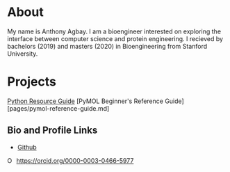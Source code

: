 # About
My name is Anthony Agbay. I am a bioengineer interested on exploring the interface between computer science and protein engineering. I recieved by bachelors (2019) and masters (2020) in Bioengineering from Stanford University.

# Projects

[Python Resource Guide](https://anthony-agbay.github.io/python-resource-guide)
[PyMOL Beginner's Reference Guide][pages/pymol-reference-guide.md]


## Bio and Profile Links

- [Github](https://github.com/anthony-agbay)

<div itemscope itemtype="https://schema.org/Person"><a itemprop="sameAs" content="https://orcid.org/0000-0003-0466-5977" href="https://orcid.org/0000-0003-0466-5977" target="orcid.widget" rel="me noopener noreferrer" style="vertical-align:top;"><img src="https://orcid.org/sites/default/files/images/orcid_16x16.png" style="width:1em;margin-right:.5em;" alt="ORCID iD icon">https://orcid.org/0000-0003-0466-5977</a></div>
